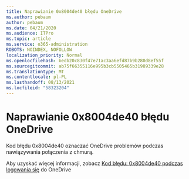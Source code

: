 ```yaml
---
title: Naprawianie 0x8004de40 błędu OneDrive
ms.author: pebaum
author: pebaum
ms.date: 04/21/2020
ms.audience: ITPro
ms.topic: article
ms.service: o365-administration
ROBOTS: NOINDEX, NOFOLLOW
localization_priority: Normal
ms.openlocfilehash: bedb20c830f47e71ac3aa6efd87b9b280d8ef55f
ms.sourcegitcommit: ab75f66355116e995b3cb5505465b31989339e28
ms.translationtype: MT
ms.contentlocale: pl-PL
ms.lasthandoff: 08/13/2021
ms.locfileid: "58323204"
---
```

# <a name="fix-0x8004de40-error-in-onedrive"></a>Naprawianie 0x8004de40 błędu OneDrive

Kod błędu 0x8004de40 oznaczać OneDrive problemów podczas nawiązywania połączenia z chmurą. 

Aby uzyskać więcej informacji, zobacz [Kod błędu: 0x8004de40 podczas logowania się](https://docs.microsoft.com/sharepoint/troubleshoot/administration/error-0x8004de40-in-onedrive) do OneDrive